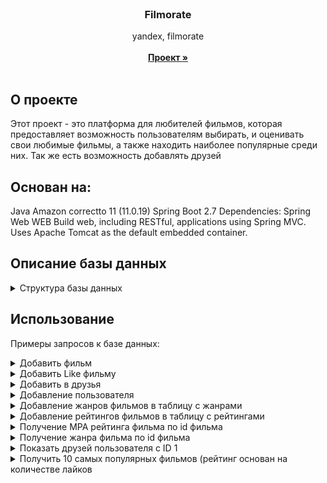 <br/>

<h3 align="center">Filmorate</h3>
  <p align="center">
    yandex, filmorate
    <br/>
    <br/>
    <a href="https://github.com/alex-from-90/java-filmorate"><strong>Проект »</strong></a>
    <br/>
    <br/>
  </p>

## О проекте

Этот проект - это платформа для любителей фильмов, которая предоставляет возможность пользователям выбирать,  и оценивать свои любимые фильмы, а также находить наиболее популярные среди них. Так же есть возможность добавлять друзей

## Основан на: 

Java Amazon correctto 11 (11.0.19)
Spring Boot 2.7
Dependencies:
Spring Web WEB
Build web, including RESTful, applications using Spring MVC. Uses Apache Tomcat as the default embedded container.

## Описание базы данных
<details><summary>Структура базы данных</summary>
<a href = "diagram.png" target ="_blank"><img src="diagram.png" alt="Logo" /></a>

**Таблица "film":**

- "film_id" - уникальный идентификатор фильма
- "title" - название фильма
- "description" - описание фильма
- "duration" - длительность фильма в минутах
- "release_date" - дата выпуска фильма

**Таблица "film_genre":**

- "film_id" - идентификатор фильма
- "genre_id" - идентификатор жанра
- "mpa_rating_id" - идентификатор рейтинга MPAA

**Таблица "film_like":**

- "film_id" - идентификатор фильма
- "user_id" - идентификатор пользователя

 **Таблица "friends":**

- "user_id" - идентификатор пользователя
- "friend_id" - идентификатор друга
- "status" - статус отношений между пользователями (логическое значение true/false)


**Таблица "genres":**

- "genre_id" - уникальный идентификатор жанра
- "genre_name" - название жанра 
 
**Таблица "mpa_rating":**

- "mpa_rating_id" - уникальный идентификатор рейтинга MPAA
- "mpa_name" - название рейтинга MPAA

**Таблица "user":**

- "user_id" - уникальный идентификатор пользователя
- "email" - адрес электронной почты пользователя
- "login" - логин пользователя
- "name" - имя пользователя
- "birthday" - дата рождения пользователя

**Внешние ключи:**

- "film_genre_film_id_foreign" - внешний ключ для связи с таблицей "film" по полю "film_id"
- "film_genre_genre_id_foreign" - внешний ключ для связи с таблицей "genres" по полю "genre_id"
- "film_mpa_rating_id_foreign" - внешний ключ для связи с таблицей "mpa_rating" по полю "mpa_rating_id"
- "film_like_film_id_foreign" - внешний ключ для связи с таблицей "film" по полю "film_id"
- "film_like_user_id_foreign" - внешний ключ для связи с таблицей "user" по полю "user_id"
- "friends_to_user_id_foreign" - внешний ключ для связи с таблицей "user" по полю "user_id"

**Ограничения и ключи:**
- "film_pkey" - первичный ключ для таблицы "film" по полю "film_id"
- "film_genre_pkey" - первичный ключ для таблицы "film_genre" по полям "film_id", "genre_id" и "mpa_rating_id"
- "film_like_pkey" - первичный ключ для таблицы "film_like" по полям "film_id" и "user_id"
- "friends_pkey" - первичный ключ для таблицы "friends" по полям "user_id" и "friend_id"
- "friends_to_user_id_unique" - уникальное значение поля "user_id" в таблице "friends"
- "genres_pkey" - первичный ключ для таблицы "genres" по полю "genre_id"
- "genres_name_unique" - уникальное значение поля "genre_name" в таблице "genres"
- "mpa_rating_pkey" - первичный ключ для таблицы "mpa_rating" по полю "mpa_rating_id"
- "mpa_rating_name_unique" - уникальное значение поля "mpa_name" в таблице "mpa_rating"
- "user_pkey" - первичный ключ для таблицы "user" по полю "user_id"
- "user_email_unique" - уникальное значение поля "email" в таблице "user"
- "user_login_unique" - уникальное значение поля "login" в таблице "user"
- "film_genre_film_id_foreign" - внешний ключ для связи с таблицей "film" по полю "film_id" в таблице "film_genre"
- "film_genre_genre_id_foreign" - внешний ключ для связи с таблицей "genres" по полю "genre_id" в таблице "film_genre"
- "film_mpa_rating_id_foreign" - внешний ключ для связи с таблицей "mpa_rating" по полю "mpa_rating_id" в таблице "film_genre"
- "film_like_film_id_foreign" - внешний ключ для связи с таблицей "film" по полю "film_id" в таблице "film_like"
- "film_like_user_id_foreign" - внешний ключ для связи с таблицей "user" по полю "user_id" в таблице "film_like"
- "friends_to_user_id_foreign" - внешний ключ для связи с таблицей "user" по полю "user_id" в таблице "friends"


</details>

## Использование

Примеры запросов к базе данных:


 <details><summary>Добавить фильм</summary>
    <pre>
   INSERT INTO film (film_id, title, description, duration, release_date)
VALUES (ID, 'TITLE', 'DESCRIPTION', DURATION , 'RELEASE (YYYY-MM-DD)';
</pre>

**Так же  нужно добавить жанр и рейтинг MPA**

<pre>
INSERT INTO film_genre (film_id, genre_id, mpa_rating_id)
VALUES (FILM_ID, GENRE_ID, MPA_RATING_ID);
    </pre>

Список жанров с id:
- **1** Комедия.
- **2** Драма.
- **3** Мультфильм.
- **4** Триллер.
- **5** Документальный.
- **6** Боевик.

Список рейтингов с id:
- **1** G — у фильма нет возрастных ограничений,
- **2** PG — детям рекомендуется смотреть фильм с родителями,
- **3** PG-13 — детям до 13 лет просмотр не желателен,
- **4** R — лицам до 17 лет просматривать фильм можно только в присутствии взрослого,
- **5** NC-17 — лицам до 18 лет просмотр запрещён.
   </details>


   <details><summary>Добавить Like фильму</summary>
    <pre>
    lINSERT INTO film_like (film_id, user_id)  VALUES (FILM_ID, 1);
    </pre>
   </details>

   <details><summary>Добавить в друзья</summary>
    <pre>
INSERT INTO friends (user_id, friend_id, status)  VALUES (USER_ID, FRIEND_ID, 'FALSE')
    </pre>

**Подтверждение дружбы**

<pre>
UPDATE friends
SET status = TRUE
WHERE user_id = ID_ПОЛЬЗОВАТЕЛЯ;
    </pre>

   </details>


   <details><summary>Добавление пользователя</summary>
    <pre>
   INSERT INTO "user" (user_id, email, login, name, birthdate)
VALUES (ID, 'USER_EMAIL', 'USER_LOGIN', 'USER_NAME', 'DATA OF BIRTHDAY YYYY-MM-DD');
    </pre>

**Пример обновления данных пользователя**

<pre>
UPDATE "user"
SET email = 'NEW_EMAIL'
WHERE user_id = ID;
</pre>
   </details>

<details><summary>Добавление жанров фильмов в таблицу с жанрами</summary>
    <pre>
INSERT INTO genres (genre_id, genre_name) VALUES (4, 'Триллер');
INSERT INTO genres (genre_id, genre_name) VALUES (5, 'Документальный');
INSERT INTO genres (genre_id, genre_name) VALUES (6, 'Боевик');
  </pre>
 </details>

<details><summary>Добавление рейтингов фильмов в таблицу с рейтингами</summary>
    <pre>
INSERT INTO mpa_rating (mpa_rating_id, mpa_name) VALUES (2, 'PG');
  </pre>
 </details>

<details><summary>Получение MPA рейтинга фильма по id фильма</summary>
    <pre>
SELECT mpa.mpa_name
FROM film_genre fg
JOIN mpa_rating mpa ON fg.mpa_rating_id = mpa.mpa_rating_id
WHERE fg.film_id = FILM_ID;
  </pre>
 </details>

<details><summary>Получение жанра фильма по id фильма</summary>
    <pre>
SELECT g.genre_name
FROM film_genre fg
JOIN genres g ON fg.genre_id = g.genre_id
WHERE fg.film_id = FILM_ID;
  </pre>
 </details>

<details><summary>Показать друзей пользователя c ID 1</summary>
    <pre>
SELECT u.user_id, u.name, u.email
FROM friends f
JOIN "user" u ON f.friend_id = u.user_id
WHERE f.user_id = 1 AND f.status = true;
  </pre>
 </details>

<details><summary>Получить 10 самых популярных фильмов (рейтинг основан на количестве лайков </summary>
    <pre>
SELECT f.film_id, f.title, COUNT(DISTINCT fl.user_id) AS like_count
FROM film f
LEFT JOIN film_like fl ON f.film_id = fl.film_id
GROUP BY f.film_id, f.title
ORDER BY like_count DESC
LIMIT 10;
  </pre>
 </details>









